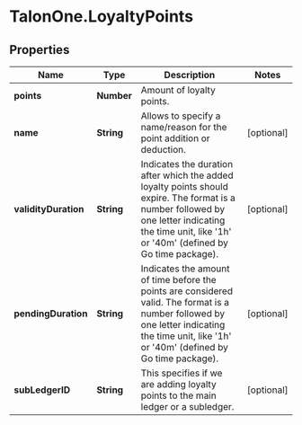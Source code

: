 # TalonOne.LoyaltyPoints

## Properties

Name | Type | Description | Notes
------------ | ------------- | ------------- | -------------
**points** | **Number** | Amount of loyalty points. | 
**name** | **String** | Allows to specify a name/reason for the point addition or deduction. | [optional] 
**validityDuration** | **String** | Indicates the duration after which the added loyalty points should expire. The format is a number followed by one letter indicating the time unit, like &#39;1h&#39; or &#39;40m&#39; (defined by Go time package). | [optional] 
**pendingDuration** | **String** | Indicates the amount of time before the points are considered valid. The format is a number followed by one letter indicating the time unit, like &#39;1h&#39; or &#39;40m&#39; (defined by Go time package). | [optional] 
**subLedgerID** | **String** | This specifies if we are adding loyalty points to the main ledger or a subledger. | [optional] 


